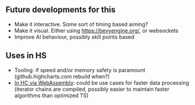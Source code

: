 ## Future developments for this

* Make it interactive. Some sort of timing based aiming?
* Make it visual. Either using https://bevyengine.org/, or websockets
* Improve AI behaviour, possibly skill points based

## Uses in HS
* Tooling: if speed and/or memory safety is paramount (github.highcharts.com rebuild when?)
* [In HC via WebAssembly](https://rustwasm.github.io/docs/book/): could be use cases for faster data processing
(iterator chains are compiled, possibly easier to maintain faster algorithms than optimized TS)


